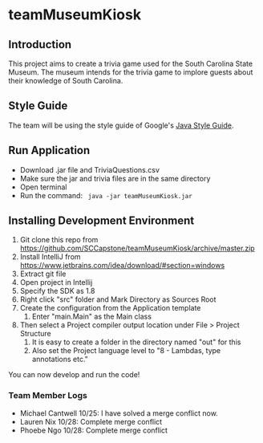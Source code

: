 # teamMuseumKiosk  
## Introduction  
This project aims to create a trivia game used for the South Carolina State Museum. The museum intends for the trivia game to implore guests about their knowledge of South Carolina.  

## Style Guide  
The team will be using the style guide of Google's <a href="google.github.io/styleguide/javaguide.html"> Java Style Guide</a>. 

## Run Application
* Download .jar file and TriviaQuestions.csv
* Make sure the jar and trivia files are in the same directory
* Open terminal
* Run the command:
``` java -jar teamMuseumKiosk.jar```

## Installing Development Environment  
1. Git clone this repo from https://github.com/SCCapstone/teamMuseumKiosk/archive/master.zip 
1. Install IntelliJ from https://www.jetbrains.com/idea/download/#section=windows 
1. Extract git file
1. Open project in Intellij
1. Specify the SDK as 1.8
1. Right click "src" folder and Mark Directory as Sources Root
1. Create the configuration from the Application template 
   1. Enter "main.Main" as the Main class
1. Then select a Project compiler output location under File > Project Structure
   1. It is easy to create a folder in the directory named "out" for this
   1. Also set the Project language level to "8 - Lambdas, type annotations etc."  

You can now develop and run the code!  

### Team Member Logs  
- Michael Cantwell 10/25: I have solved a merge conflict now.
- Lauren Nix 10/28: Complete merge conflict 
- Phoebe Ngo 10/28: Complete merge conflict
